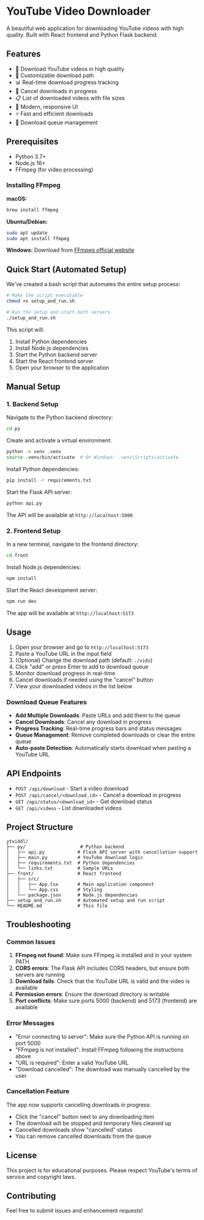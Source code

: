 # YouTube Video Downloader

A beautiful web application for downloading YouTube videos with high quality. Built with React frontend and Python Flask backend.

## Features

- 🎥 Download YouTube videos in high quality
- 📁 Customizable download path
- 📊 Real-time download progress tracking
- 🚫 Cancel downloads in progress
- 📋 List of downloaded videos with file sizes
- 🎨 Modern, responsive UI
- ⚡ Fast and efficient downloads
- 🔄 Download queue management

## Prerequisites

- Python 3.7+
- Node.js 16+
- FFmpeg (for video processing)

### Installing FFmpeg

**macOS:**

```bash
brew install ffmpeg
```

**Ubuntu/Debian:**

```bash
sudo apt update
sudo apt install ffmpeg
```

**Windows:**
Download from [FFmpeg official website](https://ffmpeg.org/download.html)

## Quick Start (Automated Setup)

We've created a bash script that automates the entire setup process:

```bash
# Make the script executable
chmod +x setup_and_run.sh

# Run the setup and start both servers
./setup_and_run.sh
```

This script will:

1. Install Python dependencies
2. Install Node.js dependencies
3. Start the Python backend server
4. Start the React frontend server
5. Open your browser to the application

## Manual Setup

### 1. Backend Setup

Navigate to the Python backend directory:

```bash
cd py
```

Create and activate a virtual environment:

```bash
python -m venv .venv
source .venv/bin/activate  # On Windows: .venv\Scripts\activate
```

Install Python dependencies:

```bash
pip install -r requirements.txt
```

Start the Flask API server:

```bash
python api.py
```

The API will be available at `http://localhost:5000`

### 2. Frontend Setup

In a new terminal, navigate to the frontend directory:

```bash
cd front
```

Install Node.js dependencies:

```bash
npm install
```

Start the React development server:

```bash
npm run dev
```

The app will be available at `http://localhost:5173`

## Usage

1. Open your browser and go to `http://localhost:5173`
2. Paste a YouTube URL in the input field
3. (Optional) Change the download path (default: `./vids`)
4. Click "add" or press Enter to add to download queue
5. Monitor download progress in real-time
6. Cancel downloads if needed using the "cancel" button
7. View your downloaded videos in the list below

### Download Queue Features

- **Add Multiple Downloads**: Paste URLs and add them to the queue
- **Cancel Downloads**: Cancel any download in progress
- **Progress Tracking**: Real-time progress bars and status messages
- **Queue Management**: Remove completed downloads or clear the entire queue
- **Auto-paste Detection**: Automatically starts download when pasting a YouTube URL

## API Endpoints

- `POST /api/download` - Start a video download
- `POST /api/cancel/<download_id>` - Cancel a download in progress
- `GET /api/status/<download_id>` - Get download status
- `GET /api/videos` - List downloaded videos

## Project Structure

```
ytviddl/
├── py/                    # Python backend
│   ├── api.py            # Flask API server with cancellation support
│   ├── main.py           # YouTube download logic
│   ├── requirements.txt  # Python dependencies
│   └── links.txt         # Sample URLs
├── front/                # React frontend
│   ├── src/
│   │   ├── App.tsx       # Main application component
│   │   └── App.css       # Styling
│   └── package.json      # Node.js dependencies
├── setup_and_run.sh      # Automated setup and run script
└── README.md             # This file
```

## Troubleshooting

### Common Issues

1. **FFmpeg not found**: Make sure FFmpeg is installed and in your system PATH
2. **CORS errors**: The Flask API includes CORS headers, but ensure both servers are running
3. **Download fails**: Check that the YouTube URL is valid and the video is available
4. **Permission errors**: Ensure the download directory is writable
5. **Port conflicts**: Make sure ports 5000 (backend) and 5173 (frontend) are available

### Error Messages

- "Error connecting to server": Make sure the Python API is running on port 5000
- "FFmpeg is not installed": Install FFmpeg following the instructions above
- "URL is required": Enter a valid YouTube URL
- "Download cancelled": The download was manually cancelled by the user

### Cancellation Feature

The app now supports cancelling downloads in progress:

- Click the "cancel" button next to any downloading item
- The download will be stopped and temporary files cleaned up
- Cancelled downloads show "cancelled" status
- You can remove cancelled downloads from the queue

## License

This project is for educational purposes. Please respect YouTube's terms of service and copyright laws.

## Contributing

Feel free to submit issues and enhancement requests!
